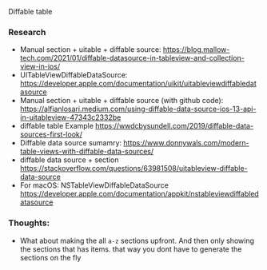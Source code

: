 Diffable table<!--more-->

### Research
- Manual section + uitable + diffable source: https://blog.mallow-tech.com/2021/01/diffable-datasource-in-tableview-and-collection-view-in-ios/
- UITableViewDiffableDataSource: https://developer.apple.com/documentation/uikit/uitableviewdiffabledatasource
- Manual section + uitable + diffable source (with github code): https://alfianlosari.medium.com/using-diffable-data-source-ios-13-api-in-uitableview-47343c2332be
- diffable table Example https://wwdcbysundell.com/2019/diffable-data-sources-first-look/
- Diffable data source sumamry: https://www.donnywals.com/modern-table-views-with-diffable-data-sources/
- diffable data source + section https://stackoverflow.com/questions/63981508/uitableview-diffable-data-source
- For macOS: NSTableViewDiffableDataSource https://developer.apple.com/documentation/appkit/nstableviewdiffabledatasource

### Thoughts:
- What about making the all `a-z` sections upfront. And then only showing the sections that has items. that way you dont have to generate the sections on the fly
